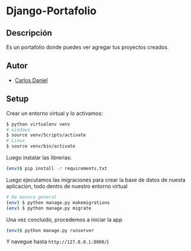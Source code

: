 # Django-Portafolio

## Descripción
Es un portafolio donde puedes ver agregar tus proyectos creados.

## Autor
- [Carlos Daniel](https://github.com/nine-u98)

## Setup

Crear un entorno virtual y lo activamos:

```sh
$ python virtualenv venv
# windows
$ source venv/Scripts/activate
# Linux
$ source venv/bin/activate
```

Luego instalar las librerias:

```sh
(env)$ pip install -r requirements.txt
```

Luego ejecutamos las migraciones para crear la base de datos de nuesta aplicacion, todo dentro de nuestro entorno virtual
```sh
# De manera general
(env) $ python manage.py makemigrations
(env) $ python manage.py migrate
```

Una vez concluido, procedemos a iniciar la app

```sh
(env)$ python manage.py runserver
```
Y navegue hasta `http://127.0.0.1:8000/`)